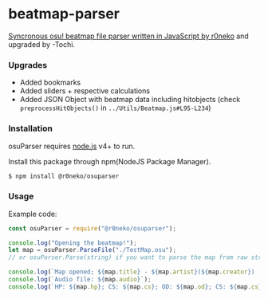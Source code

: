 # beatmap-parser
[Syncronous osu! beatmap file parser written in JavaScript by r0neko](https://github.com/r0neko/osuParser) and upgraded by -Tochi.

### Upgrades
- Added bookmarks
- Added sliders + respective calculations
- Added JSON Object with beatmap data including hitobjects (check `preprocessHitObjects()` in `../Utils/Beatmap.js#L95-L234`)

### Installation

osuParser requires [node.js](https://nodejs.org/) v4+ to run.

Install this package through npm(NodeJS Package Manager).

```sh
$ npm install @r0neko/osuparser
```
### Usage

Example code:

```js
const osuParser = require("@r0neko/osuparser");

console.log("Opening the beatmap!");
let map = osuParser.ParseFile("./TestMap.osu");
// or osuParser.Parse(string) if you want to parse the map from raw string

console.log(`Map opened; ${map.title} - ${map.artist}(${map.creator}) [${map.version}] - Designed for GameMode ${map.mode}`);
console.log(`Audio file: ${map.audio}`);
console.log(`HP: ${map.hp}; CS: ${map.cs}; OD: ${map.od}; CS: ${map.cs}`);
```
